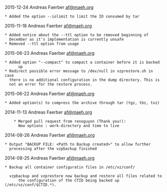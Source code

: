 2015-12-24 Andreas Faerber <af@maeh.org>

	* Added the option --iolimit to limit the IO consumed by tar

2015-11-18 Andreas Faerber <af@maeh.org>

	* Added notice about the --ttl option to be removed beginning of
	  December as it's implementation is currently unsafe
	* Removed --ttl option from usage

2015-06-23 Andreas Faerber <af@maeh.org>

	* Added option "--compact" to compact a container before it is backed
          up
	* Redirect possible error message to /dev/null in vzprestore.sh in case
	  there is no additional configuration in the dump directory. This is
	  not an error for the restore process.

2015-06-22 Andreas Faerber <af@maeh.org>

	* Added option(s) to compress the archive through tar (tgz, tbz, txz)

2014-11-13 Andreas Faerber <af@maeh.org>

        * Merged pull request from renoguyon (Thank you!):
          New options : work-directory and time to live

2014-08-26 Andreas Faerber <af@maeh.org>

	* Output "BACKUP FILE: <Path to Backup created>" to allow further
	  processing after the vzpbackup finished

2014-08-25 Andreas Faerber <af@maeh.org>

	* Backup all container configuratin files in /etc/vz/conf/

	  vzpbackup and vzprestore now backup and restore all files related to
          the configuration of the CTID being backed up (/etc/vz/conf/$CTID.*).
